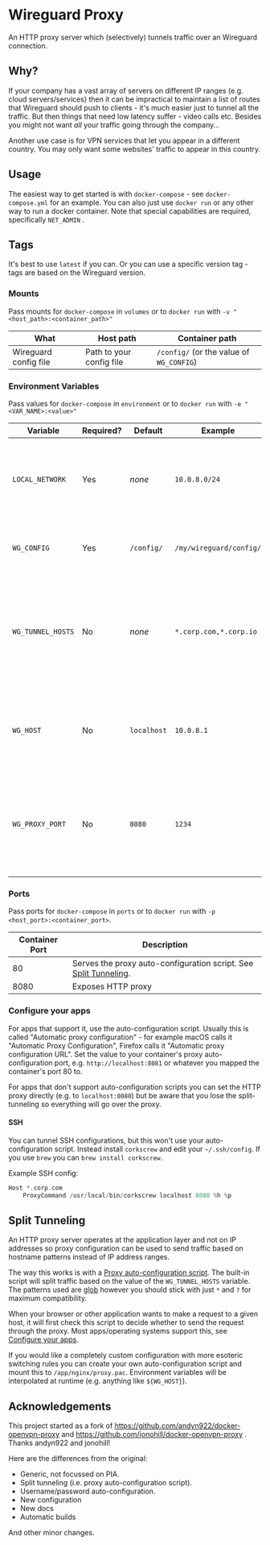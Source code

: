 # Wireguard Proxy

An HTTP proxy server which (selectively) tunnels traffic over an Wireguard connection.

## Why?

If your company has a vast array of servers on different IP ranges (e.g. cloud servers/services) then it can be impractical to maintain a list of routes that Wireguard should push to clients - it's much easier just to tunnel all the traffic.
But then things that need low latency suffer - video calls etc. Besides you might not want _all_ your traffic going through the company...

Another use case is for VPN services that let you appear in a different country. You may only want some websites' traffic to appear in this country.

## Usage

The easiest way to get started is with `docker-compose` - see `docker-compose.yml` for an example.
You can also just use `docker run` or any other way to run a docker container.
Note that special capabilities are required, specifically `NET_ADMIN` .

## Tags

It's best to use `latest` if you can.
Or you can use a specific version tag - tags are based on the Wireguard version.

### Mounts

Pass mounts for `docker-compose` in `volumes` or to `docker run` with `-v "<host_path>:<container_path>"`

| What | Host path | Container path |
|---|---|---|
| Wireguard config file | Path to your config file | `/config/` (or the value of `WG_CONFIG`) |

### Environment Variables

Pass values for `docker-compose` in `environment` or to `docker run` with `-e "<VAR_NAME>:<value>"`

| Variable | Required? | Default | Example | Description |
|---|---|---|---|---|
| `LOCAL_NETWORK` | Yes | _none_ | `10.0.8.0/24` | Your local network's address. Required so return packets can reach you. |
| `WG_CONFIG` | Yes | `/config/` | `/my/wireguard/config/` | Path to config folder inside container |
| `WG_TUNNEL_HOSTS` | No | _none_ | `*.corp.com,*.corp.io` | Patterns of which hosts to tunnel, comma separated. Unset means everything is tunneled. See [Split Tunneling](#split-tunneling) |
| `WG_HOST` | No | `localhost` | `10.0.8.1` | Set this if this container runs on a different host to where you'll use it. |
| `WG_PROXY_PORT` | No | `8080` | `1234` | Change proxy listening port. This must match the host port so that the auto-config file is correct. |

### Ports

Pass ports for `docker-compose` in `ports` or to `docker run` with `-p <host_port>:<container_port>`.

| Container Port | Description |
|---|---|
| 80 | Serves the proxy auto-configuration script. See [Split Tunneling](#split-tunneling). |
| 8080 | Exposes HTTP proxy |

### Configure your apps

For apps that support it, use the auto-configuration script. Usually this is called "Automatic proxy configuration" - for example macOS calls it "Automatic Proxy Configuration", Firefox calls it "Automatic proxy configuration URL". Set the value to your container's proxy auto-configuration port, e.g. `http://localhost:8081` or whatever you mapped the container's port 80 to.

For apps that don't support auto-configuration scripts you can set the HTTP proxy directly (e.g. to `localhost:8080`) but be aware that you lose the split-tunneling so everything will go over the proxy.

#### SSH

You can tunnel SSH configurations, but this won't use your auto-configuration script. Instead install `corkscrew` and edit your `~/.ssh/config`. If you use `brew` you can `brew install corkscrew`.

Example SSH config:

```c
Host *.corp.com
    ProxyCommand /usr/local/bin/corkscrew localhost 8080 %h %p
```

## Split Tunneling

An HTTP proxy server operates at the application layer and not on IP addresses so proxy configuration can be used to send traffic based on hostname patterns instead of IP address ranges.

The way this works is with a [Proxy auto-configuration script](https://developer.mozilla.org/en-US/docs/Web/HTTP/Proxy_servers_and_tunneling/Proxy_Auto-Configuration_(PAC)_file). The built-in script will split traffic based on the value of the `WG_TUNNEL_HOSTS` variable. The patterns used are [glob](https://en.wikipedia.org/wiki/Glob_(programming)) however you should stick with just `*` and `?` for maximum compatibility.

When your browser or other application wants to make a request to a given host, it will first check this script to decide whether to send the request through the proxy. Most apps/operating systems support this, see [Configure your apps](#configure-your-apps).

If you would like a completely custom configuration with more esoteric switching rules you can create your own auto-configuration script and mount this to `/app/nginx/proxy.pac`. Environment variables will be interpolated at runtime (e.g. anything like `${WG_HOST}`).

## Acknowledgements

This project started as a fork of <https://github.com/andyn922/docker-openvpn-proxy> and <https://github.com/jonohill/docker-openvpn-proxy> . Thanks andyn922 and jonohill!

Here are the differences from the original:

- Generic, not focussed on PIA.
- Split tunneling (i.e. proxy auto-configuration script).
- Username/password auto-configuration.
- New configuration
- New docs
- Automatic builds

And other minor changes.
